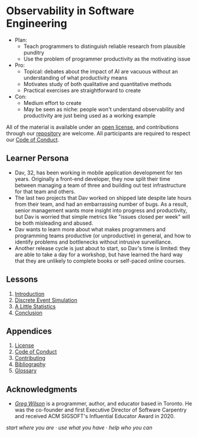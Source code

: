 # Observability in Software Engineering

-   Plan:
    -   Teach programmers to distinguish reliable research from plausible punditry
    -   Use the problem of programmer productivity as the motivating issue
-   Pro:
    -   Topical: debates about the impact of AI are vacuous without an understanding of what productivity means
    -   Motivates study of both qualitative and quantitative methods
    -   Practical exercises are straightforward to create
-   Con:
    -   Medium effort to create
    -   May be seen as niche:
        people won't understand observability and productivity are just being used as a working example

All of the material is available under an [open license](./LICENSE.md),
and contributions through our [repository][repo] are welcome.
All participants are required to respect our [Code of Conduct](./CODE_OF_CONDUCT.md).

## Learner Persona

-   Dav, 32, has been working in mobile application development for ten years.
    Originally a front-end developer,
    they now split their time between managing a team of three
    and building out test infrastructure for that team and others.
-   The last two projects that Dav worked on shipped late despite late hours from their team,
    and had an embarrassing number of bugs.
    As a result,
    senior management wants more insight into progress and productivity,
    but Dav is worried that simple metrics like "issues closed per week"
    will be both misleading and abused.
-   Dav wants to learn more about what makes programmers and programming teams productive
    (or unproductive) in general,
    and how to identify problems and bottlenecks without intrusive surveillance.
-   Another release cycle is just about to start,
    so Dav's time is limited:
    they are able to take a day for a workshop,
    but have learned the hard way that they are unlikely to complete books
    or self-paced online courses.

## Lessons

<div id="lessons" markdown="1">

1.  [Introduction](./intro/)
1.  [Discrete Event Simulation](./des/)
1.  [A Little Statistics](./stats/)
1.  [Conclusion](./finale/)

</div>

## Appendices

<div id="appendices" markdown="1">

1.  [License](./LICENSE.md)
1.  [Code of Conduct](./CODE_OF_CONDUCT.md)
1.  [Contributing](./CONTRIBUTING.md)
1.  [Bibliography](./bibliography/)
1.  [Glossary](./glossary/)

</div>

## Acknowledgments

-   [*Greg Wilson*][wilson-greg] is a programmer, author, and educator based in Toronto.
    He was the co-founder and first Executive Director of Software Carpentry
    and received ACM SIGSOFT's Influential Educator Award in 2020.

<p class="center">
  <em>
    start where you are
    &middot;
    use what you have
    &middot;
    help who you can
  </em>
</p>

[repo]: https://github.com/gvwilson/productivity
[wilson-greg]: https://third-bit.com/
